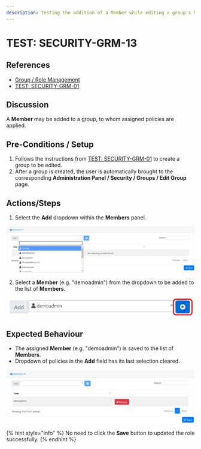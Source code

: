 ```yaml
---
description: Testing the addition of a Member while editing a group's Members.
---
```


# TEST: SECURITY-GRM-13

## References

* [Group / Role Management](../../../../../operations/security-administration/group-role-management.md)
* [TEST: SECURITY-GRM-01](test-security-grm-01-1.md)

## Discussion

A **Member** may be added to a group, to whom assigned policies are applied.

## Pre-Conditions / Setup

1. Follows the instructions from [TEST: SECURITY-GRM-01](test-security-grm-01-1.md) to create a group to be edited.
2. After a group is created, the user is automatically brought to the corresponding **Administration Panel / Security / Groups / Edit Group** page.

## Actions/Steps

1. Select the **Add** dropdown within the **Members** panel.

![](../../../../../../.gitbook/assets/image%20%28380%29.png)

2. Select a **Member** \(e.g. "demoadmin"\) from the dropdown to be added to the list of **Members**.

![](../../../../../../.gitbook/assets/image%20%28369%29.png)

## Expected Behaviour

* The assigned **Member** \(e.g. "demoadmin"\) is saved to the list of **Members**.
* Dropdown of policies in the **Add** field has its last selection cleared.

![](../../../../../../.gitbook/assets/image%20%28355%29.png)

{% hint style="info" %}
No need to click the **Save** button to updated the role successfully.
{% endhint %}

